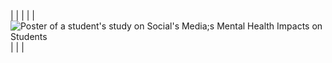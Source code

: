 
|  |
|  |
|  <img alt="Poster of a student's study on Social's Media;s Mental Health Impacts on Students" src="https://github.com/user-attachments/assets/816287f3-be69-4483-9a1b-c9136592bc36">  |
|  |
